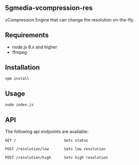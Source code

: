 ## 5gmedia-vcompression-res
vCompression Engine that can change the resolution on-the-fly.

## Requirements
- node.js 8.x and higher
- ffmpeg

## Installation
```
npm install
```

## Usage
```
node index.js
```

## API
The following api endpoints are available:
```
GET /                      Gets status
```
```
POST /resolution/low       Sets low resolution
```
```
POST /resolution/high      Sets high resolution
```
